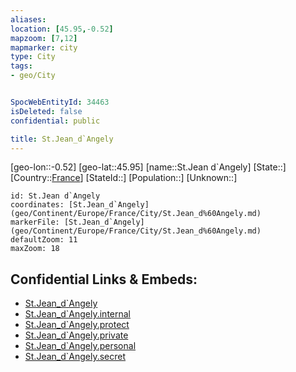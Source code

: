 ```yaml
---
aliases: 
location: [45.95,-0.52]
mapzoom: [7,12] 
mapmarker: city 
type: City
tags:
- geo/City


SpocWebEntityId: 34463
isDeleted: false
confidential: public

title: St.Jean_d`Angely
---
```

[geo-lon::-0.52]
[geo-lat::45.95]
[name::St.Jean d`Angely]
[State::]
[Country::[France](geo/Continent/Europe/France.md)]
[StateId::]
[Population::]
[Unknown::]


```leaflet
id: St.Jean d`Angely
coordinates: [St.Jean_d`Angely](geo/Continent/Europe/France/City/St.Jean_d%60Angely.md)
markerFile: [St.Jean_d`Angely](geo/Continent/Europe/France/City/St.Jean_d%60Angely.md)
defaultZoom: 11 
maxZoom: 18
```


## Confidential Links & Embeds: 
- [St.Jean_d`Angely](../../../../../../_public/geo/Continent/Europe/France/City/St.Jean_d%60Angely.md) 
- [St.Jean_d`Angely.internal](../../../../../../_internal/geo/Continent/Europe/France/City/St.Jean_d%60Angely.internal.md) 
- [St.Jean_d`Angely.protect](../../../../../../_protect/geo/Continent/Europe/France/City/St.Jean_d%60Angely.protect.md) 
- [St.Jean_d`Angely.private](../../../../../../_private/geo/Continent/Europe/France/City/St.Jean_d%60Angely.private.md) 
- [St.Jean_d`Angely.personal](../../../../../../_personal/geo/Continent/Europe/France/City/St.Jean_d%60Angely.personal.md) 
- [St.Jean_d`Angely.secret](../../../../../../_secret/geo/Continent/Europe/France/City/St.Jean_d%60Angely.secret.md) 
